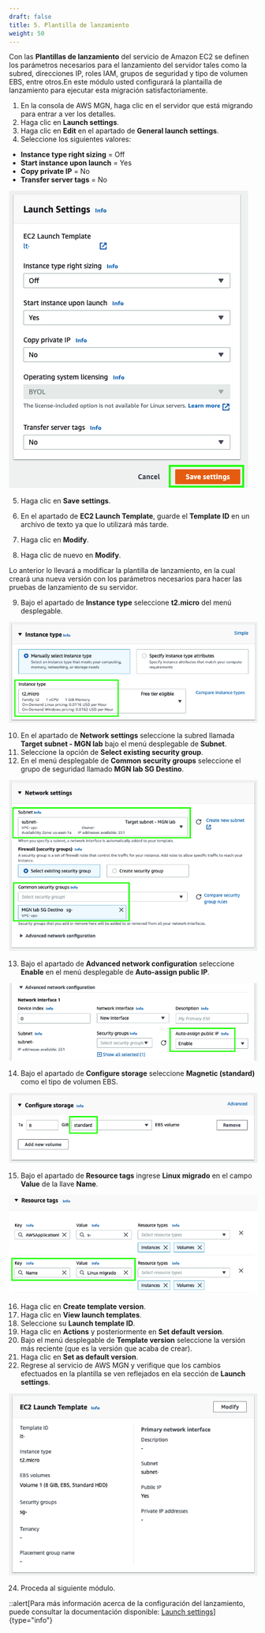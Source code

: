 ```yaml
---
draft: false
title: 5. Plantilla de lanzamiento
weight: 50
---
```

Con las **Plantillas de lanzamiento** del servicio de Amazon EC2 se definen los parámetros necesarios para el lanzamiento del servidor tales como la subred, direcciones IP, roles IAM, grupos de seguridad y tipo de volumen EBS, entre otros.En este módulo usted configurará la plantailla de lanzamiento para ejecutar esta migración satisfactoriamente.

1. En la consola de AWS MGN, haga clic en el servidor que está migrando para entrar a ver los detalles.
2. Haga clic en **Launch settings**.
3. Haga clic en **Edit** en el apartado de **General launch settings**.
4. Seleccione los siguientes valores:

* **Instance type right sizing** = Off
* **Start instance upon launch** = Yes
* **Copy private IP** = No
* **Transfer server tags** = No

![Launch settings](/static/images/mgn/launchsettings.png)

5. Haga clic en **Save settings**.

6. En el apartado de **EC2 Launch Template**, guarde el **Template ID** en un archivo de texto ya que lo utilizará más tarde.
7. Haga clic en **Modify**.
8. Haga clic de nuevo en **Modify**.

Lo anterior lo llevará a modificar la plantilla de lanzamiento, en la cual creará una nueva versión con los parámetros necesarios para hacer las pruebas de lanzamiento de su servidor.

9. Bajo el apartado de **Instance type** seleccione **t2.micro** del menú desplegable.

![Instance type](/static/images/mgn/instancetype.png)

10. En el apartado de **Network settings** seleccione la subred llamada **Target subnet - MGN lab** bajo el menú desplegable de **Subnet**.
11. Seleccione la opción de **Select existing security group**.
12. En el menú desplegable de **Common security groups** seleccione el grupo de seguridad llamado **MGN lab SG Destino**.

![Red](/static/images/mgn/networksettings1.png)

13. Bajo el apartado de **Advanced network configuration** seleccione **Enable** en el menú desplegable de **Auto-assign public IP**.

![Red](/static/images/mgn/networksettings2.png)

14. Bajo el apartado de **Configure storage** seleccione **Magnetic (standard)** como el tipo de volumen EBS.

![Storage Settings](/static/images/mgn/storagesettings.png)

15. Bajo el apartado de **Resource tags** ingrese **Linux migrado** en el campo **Value** de la llave **Name**.

![Etiquetas](/static/images/mgn/nametag.png)

16. Haga clic en **Create template version**.
18. Haga clic en **View launch templates**.
19. Seleccione su **Launch template ID**.
20. Haga clic en **Actions** y posteriormente en **Set default version**.
21. Bajo el menú desplegable de **Template version** seleccione la versión más reciente (que es la versión que acaba de crear).
22. Haga clic en **Set as default version**.
23. Regrese al servicio de AWS MGN y verifique que los cambios efectuados en la plantilla se ven reflejados en ela sección de **Launch settings**.

![EC2 Launch Template](/static/images/mgn/ec2launchtemplatemodified.png)

24. Proceda al siguiente módulo.

::alert[Para más información acerca de la configuración del lanzamiento, puede consultar la documentación disponible: [Launch settings](https://docs.aws.amazon.com/mgn/latest/ug/launch-settings.html)]{type="info"}
